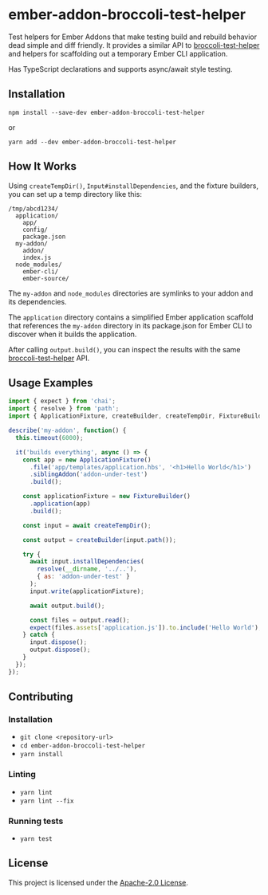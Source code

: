 ember-addon-broccoli-test-helper
==============================================================================

Test helpers for Ember Addons that make testing build and rebuild behavior
dead simple and diff friendly. It provides a similar API to
[broccoli-test-helper][bth] and helpers for scaffolding out a temporary
Ember CLI application.

Has TypeScript declarations and supports async/await style testing.


Installation
------------------------------------------------------------------------------

```
npm install --save-dev ember-addon-broccoli-test-helper
```
or
```
yarn add --dev ember-addon-broccoli-test-helper
```


How It Works
------------------------------------------------------------------------------

Using `createTempDir()`, `Input#installDependencies`, and the fixture builders,
you can set up a temp directory like this:

```
/tmp/abcd1234/
  application/
    app/
    config/
    package.json
  my-addon/
    addon/
    index.js
  node_modules/
    ember-cli/
    ember-source/
```

The `my-addon` and `node_modules` directories are symlinks to your addon and its
dependencies.

The `application` directory contains a simplified Ember application scaffold
that references the `my-addon` directory in its package.json for Ember CLI
to discover when it builds the application.

After calling `output.build()`, you can inspect the results with the same
[broccoli-test-helper][bth] API.


Usage Examples
------------------------------------------------------------------------------

```js
import { expect } from 'chai';
import { resolve } from 'path';
import { ApplicationFixture, createBuilder, createTempDir, FixtureBuilder } from '../index';

describe('my-addon', function() {
  this.timeout(6000);

  it('builds everything', async () => {
    const app = new ApplicationFixture()
      .file('app/templates/application.hbs', '<h1>Hello World</h1>')
      .siblingAddon('addon-under-test')
      .build();

    const applicationFixture = new FixtureBuilder()
      .application(app)
      .build();

    const input = await createTempDir();

    const output = createBuilder(input.path());

    try {
      await input.installDependencies(
        resolve(__dirname, '../..'),
        { as: 'addon-under-test' }
      );
      input.write(applicationFixture);

      await output.build();

      const files = output.read();
      expect(files.assets['application.js']).to.include('Hello World');
    } catch {
      input.dispose();
      output.dispose();
    }
  });
});
```


Contributing
------------------------------------------------------------------------------

### Installation

* `git clone <repository-url>`
* `cd ember-addon-broccoli-test-helper`
* `yarn install`

### Linting

* `yarn lint`
* `yarn lint --fix`

### Running tests

* `yarn test`


License
------------------------------------------------------------------------------

This project is licensed under the [Apache-2.0 License](LICENSE.md).

[bth]: https://github.com/broccolijs/broccoli-test-helper
